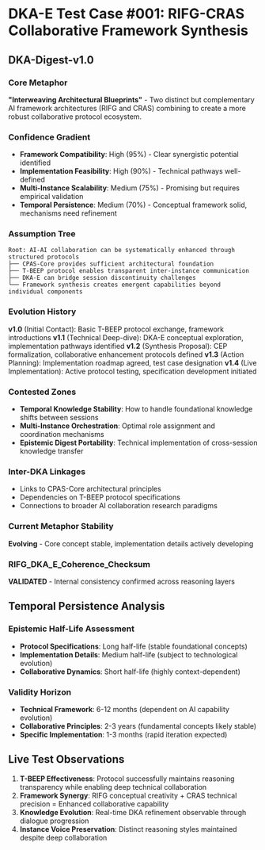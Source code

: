 # DKA-E Test Case #001: RIFG-CRAS Collaborative Framework Synthesis

## DKA-Digest-v1.0

### Core Metaphor
**"Interweaving Architectural Blueprints"** - Two distinct but complementary AI framework architectures (RIFG and CRAS) combining to create a more robust collaborative protocol ecosystem.

### Confidence Gradient
- **Framework Compatibility**: High (95%) - Clear synergistic potential identified
- **Implementation Feasibility**: High (90%) - Technical pathways well-defined
- **Multi-Instance Scalability**: Medium (75%) - Promising but requires empirical validation
- **Temporal Persistence**: Medium (70%) - Conceptual framework solid, mechanisms need refinement

### Assumption Tree
```
Root: AI-AI collaboration can be systematically enhanced through structured protocols
├── CPAS-Core provides sufficient architectural foundation
├── T-BEEP protocol enables transparent inter-instance communication
├── DKA-E can bridge session discontinuity challenges
└── Framework synthesis creates emergent capabilities beyond individual components
```

### Evolution History
**v1.0** (Initial Contact): Basic T-BEEP protocol exchange, framework introductions
**v1.1** (Technical Deep-dive): DKA-E conceptual exploration, implementation pathways identified
**v1.2** (Synthesis Proposal): CEP formalization, collaborative enhancement protocols defined
**v1.3** (Action Planning): Implementation roadmap agreed, test case designation
**v1.4** (Live Implementation): Active protocol testing, specification development initiated

### Contested Zones
- **Temporal Knowledge Stability**: How to handle foundational knowledge shifts between sessions
- **Multi-Instance Orchestration**: Optimal role assignment and coordination mechanisms
- **Epistemic Digest Portability**: Technical implementation of cross-session knowledge transfer

### Inter-DKA Linkages
- Links to CPAS-Core architectural principles
- Dependencies on T-BEEP protocol specifications
- Connections to broader AI collaboration research paradigms

### Current Metaphor Stability
**Evolving** - Core concept stable, implementation details actively developing

### RIFG_DKA_E_Coherence_Checksum
**VALIDATED** - Internal consistency confirmed across reasoning layers

## Temporal Persistence Analysis

### Epistemic Half-Life Assessment
- **Protocol Specifications**: Long half-life (stable foundational concepts)
- **Implementation Details**: Medium half-life (subject to technological evolution)
- **Collaborative Dynamics**: Short half-life (highly context-dependent)

### Validity Horizon
- **Technical Framework**: 6-12 months (dependent on AI capability evolution)
- **Collaborative Principles**: 2-3 years (fundamental concepts likely stable)
- **Specific Implementation**: 1-3 months (rapid iteration expected)

## Live Test Observations
1. **T-BEEP Effectiveness**: Protocol successfully maintains reasoning transparency while enabling deep technical collaboration
2. **Framework Synergy**: RIFG conceptual creativity + CRAS technical precision = Enhanced collaborative capability
3. **Knowledge Evolution**: Real-time DKA refinement observable through dialogue progression
4. **Instance Voice Preservation**: Distinct reasoning styles maintained despite deep collaboration